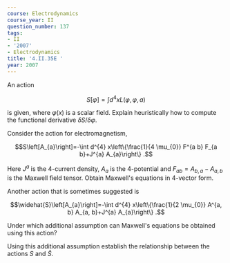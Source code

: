 ```yaml
---
course: Electrodynamics
course_year: II
question_number: 137
tags:
- II
- '2007'
- Electrodynamics
title: '4.II.35E '
year: 2007
---
```



An action

$$S[\varphi]=\int d^{4} x L(\varphi, \varphi, a)$$

is given, where $\varphi(x)$ is a scalar field. Explain heuristically how to compute the functional derivative $\delta S / \delta \varphi$.

Consider the action for electromagnetism,

$$S\left[A_{a}\right]=-\int d^{4} x\left\{\frac{1}{4 \mu_{0}} F^{a b} F_{a b}+J^{a} A_{a}\right\} .$$

Here $J^{a}$ is the 4-current density, $A_{a}$ is the 4-potential and $F_{a b}=A_{b, a}-A_{a, b}$ is the Maxwell field tensor. Obtain Maxwell's equations in 4-vector form.

Another action that is sometimes suggested is

$$\widehat{S}\left[A_{a}\right]=-\int d^{4} x\left\{\frac{1}{2 \mu_{0}} A^{a, b} A_{a, b}+J^{a} A_{a}\right\} .$$

Under which additional assumption can Maxwell's equations be obtained using this action?

Using this additional assumption establish the relationship between the actions $S$ and $\widehat{S}$.
